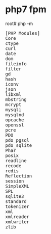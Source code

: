 # php7 fpm

root# php -m

<pre>
[PHP Modules]
Core
ctype
curl
date
dom
fileinfo
filter
gd
hash
iconv
json
libxml
mbstring
mcrypt
mysqli
mysqlnd
opcache
openssl
pcre
PDO
pdo_pgsql
pdo_sqlite
Phar
posix
readline
recode
redis
Reflection
session
SimpleXML
SPL
sqlite3
standard
tokenizer
xml
xmlreader
xmlwriter
zlib
</pre>
